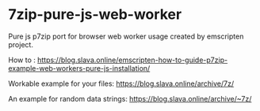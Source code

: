 # 7zip-pure-js-web-worker
Pure js p7zip port for browser web worker usage created by emscripten project.

How to : https://blog.slava.online/emscripten-how-to-guide-p7zip-example-web-workers-pure-js-installation/

Workable example for your files: https://blog.slava.online/archive/7z/

An example for random data strings: https://blog.slava.online/archive/~7z/
